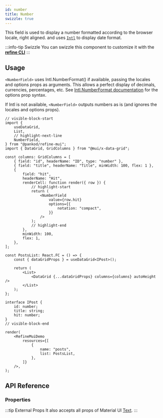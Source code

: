 ```yaml
---
id: number
title: Number
swizzle: true
---
```


This field is used to display a number formatted according to the browser locale, right aligned. and uses [`Intl`](https://developer.mozilla.org/en-US/docs/Web/JavaScript/Reference/Global_Objects/Intl) to display date format.

:::info-tip Swizzle
You can swizzle this component to customize it with the [**refine CLI**](/docs/packages/documentation/cli)
:::

## Usage

`<NumberField>` uses Intl.NumberFormat() if available, passing the locales and options props as arguments. This allows a perfect display of decimals, currencies, percentages, etc. See [Intl.NumberFormat documentation](https://developer.mozilla.org/en-US/docs/Web/JavaScript/Reference/Global_Objects/Intl/NumberFormat/NumberFormat) for the options prop syntax.

If Intl is not available, `<NumberField>` outputs numbers as is (and ignores the locales and options props).

```tsx live url=http://localhost:3000/posts previewHeight=340px
// visible-block-start
import {
    useDataGrid,
    List,
    // highlight-next-line
    NumberField,
} from "@pankod/refine-mui";
import { DataGrid, GridColumns } from "@mui/x-data-grid";

const columns: GridColumns = [
    { field: "id", headerName: "ID", type: "number" },
    { field: "title", headerName: "Title", minWidth: 100, flex: 1 },
    {
        field: "hit",
        headerName: "Hit",
        renderCell: function render({ row }) {
            // highlight-start
            return (
                <NumberField
                    value={row.hit}
                    options={{
                        notation: "compact",
                    }}
                />
            );
            // highlight-end
        },
        minWidth: 100,
        flex: 1,
    },
];

const PostsList: React.FC = () => {
    const { dataGridProps } = useDataGrid<IPost>();

    return (
        <List>
            <DataGrid {...dataGridProps} columns={columns} autoHeight />
        </List>
    );
};

interface IPost {
    id: number;
    title: string;
    hit: number;
}
// visible-block-end

render(
    <RefineMuiDemo
        resources={[
            {
                name: "posts",
                list: PostsList,
            },
        ]}
    />,
);
```

## API Reference

### Properties

<PropsTable module="@pankod/refine-mui/NumberField" value-description="Number value" />

:::tip External Props
It also accepts all props of Material UI [Text](https://mui.com/material-ui/react-text-field/).
:::
